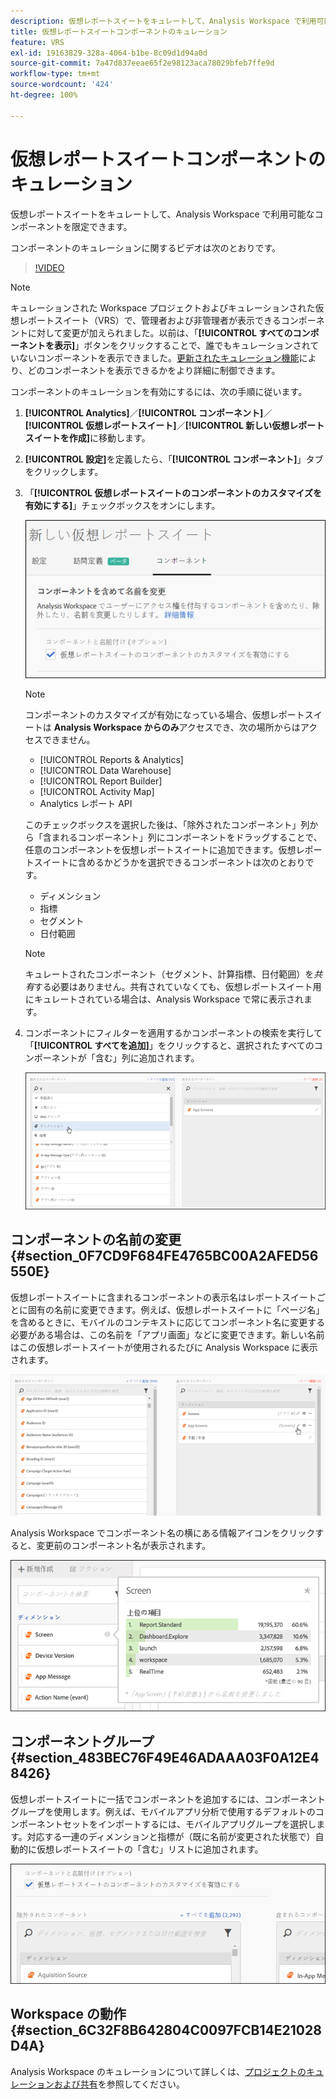 ```yaml
---
description: 仮想レポートスイートをキュレートして、Analysis Workspace で利用可能なコンポーネントを限定できます。
title: 仮想レポートスイートコンポーネントのキュレーション
feature: VRS
exl-id: 19163829-328a-4064-b1be-8c09d1d94a0d
source-git-commit: 7a47d837eeae65f2e98123aca78029bfeb7ffe9d
workflow-type: tm+mt
source-wordcount: '424'
ht-degree: 100%

---
```


# 仮想レポートスイートコンポーネントのキュレーション

仮想レポートスイートをキュレートして、Analysis Workspace で利用可能なコンポーネントを限定できます。

コンポーネントのキュレーションに関するビデオは次のとおりです。

>[!VIDEO](https://video.tv.adobe.com/v/23544/?quality=12)

>[!NOTE]
>
>キュレーションされた Workspace プロジェクトおよびキュレーションされた仮想レポートスイート（VRS）で、管理者および非管理者が表示できるコンポーネントに対して変更が加えられました。以前は、「**[!UICONTROL すべてのコンポーネントを表示]**」ボタンをクリックすることで、誰でもキュレーションされていないコンポーネントを表示できました。[更新されたキュレーション機能](/help/analyze/analysis-workspace/curate-share/curate.md)により、どのコンポーネントを表示できるかをより詳細に制御できます。

コンポーネントのキュレーションを有効にするには、次の手順に従います。

1. **[!UICONTROL Analytics]**／**[!UICONTROL コンポーネント]**／**[!UICONTROL 仮想レポートスイート]**／**[!UICONTROL 新しい仮想レポートスイートを作成]**&#x200B;に移動します。
1. **[!UICONTROL 設定]**&#x200B;を定義したら、「**[!UICONTROL コンポーネント]**」タブをクリックします。

1. 「**[!UICONTROL 仮想レポートスイートのコンポーネントのカスタマイズを有効にする]**」チェックボックスをオンにします。

   ![](assets/vrs-enable.png)

   >[!NOTE]
   >
   >コンポーネントのカスタマイズが有効になっている場合、仮想レポートスイートは **Analysis Workspace からのみ**&#x200B;アクセスでき、次の場所からはアクセスできません。
   >
   >* [!UICONTROL Reports &amp; Analytics]
   >* [!UICONTROL Data Warehouse]
   >* [!UICONTROL Report Builder]
   >* [!UICONTROL Activity Map]
   >* Analytics レポート API


   このチェックボックスを選択した後は、「除外されたコンポーネント」列から「含まれるコンポーネント」列にコンポーネントをドラッグすることで、任意のコンポーネントを仮想レポートスイートに追加できます。仮想レポートスイートに含めるかどうかを選択できるコンポーネントは次のとおりです。

   * ディメンション
   * 指標
   * セグメント
   * 日付範囲

   >[!NOTE]
   >
   >キュレートされたコンポーネント（セグメント、計算指標、日付範囲）を&#x200B;*共有*&#x200B;する必要はありません。共有されていなくても、仮想レポートスイート用にキュレートされている場合は、Analysis Workspace で常に表示されます。

1. コンポーネントにフィルターを適用するかコンポーネントの検索を実行して「**[!UICONTROL すべてを追加]**」をクリックすると、選択されたすべてのコンポーネントが「含む」列に追加されます。

   ![](assets/vrs-add-all.png)

## コンポーネントの名前の変更 {#section_0F7CD9F684FE4765BC00A2AFED56550E}

仮想レポートスイートに含まれるコンポーネントの表示名はレポートスイートごとに固有の名前に変更できます。例えば、仮想レポートスイートに「ページ名」を含めるときに、モバイルのコンテキストに応じてコンポーネント名に変更する必要がある場合は、この名前を「アプリ画面」などに変更できます。新しい名前はこの仮想レポートスイートが使用されるたびに Analysis Workspace に表示されます。

![](assets/vrs-rename-component.png)

Analysis Workspace でコンポーネント名の横にある情報アイコンをクリックすると、変更前のコンポーネント名が表示されます。

![](assets/vrs-aw-renamed.png)

## コンポーネントグループ {#section_483BEC76F49E46ADAAA03F0A12E48426}

仮想レポートスイートに一括でコンポーネントを追加するには、コンポーネントグループを使用します。例えば、モバイルアプリ分析で使用するデフォルトのコンポーネントセットをインポートするには、モバイルアプリグループを選択します。対応する一連のディメンションと指標が（既に名前が変更された状態で）自動的に仮想レポートスイートの「含む」リストに追加されます。

![](assets/vrs-comp-grp.png)

## Workspace の動作 {#section_6C32F8B642804C0097FCB14E21028D4A}

Analysis Workspace のキュレーションについて詳しくは、[プロジェクトのキュレーションおよび共有](https://experienceleague.adobe.com/docs/analytics/analyze/analysis-workspace/curate-share/curate.html?lang=ja)を参照してください。
